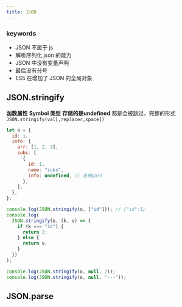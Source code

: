 ```yaml
---
title: JSON
---
```


### keywords

- JSON 不属于 js
- 解析序列化 json 的能力
- JSON 中没有变量声明
- 最后没有分号
- ES5 在增加了 JSON 的全局对象

## JSON.stringify

**函数属性** **Symbol 类型** **存储的是undefined** 都是会被跳过，完整的形式 `JSON.stringify(val[,replacer,space])`

```js
let o = {
  id: 1,
  info: {
    arr: [1, 2, 3],
    subs: [
      {
        id: 1,
        name: "subs",
        info: undefined, // 直接pass
      },
    ],
  },
};

console.log(JSON.stringify(o, ["id"])); // {"id":1}
console.log(
  JSON.stringify(o, (k, v) => {
    if (k === "id") {
      return 2;
    } else {
      return v;
    }
  })
);

console.log(JSON.stringify(o, null, 2));
console.log(JSON.stringify(o, null, "---"));
```

## JSON.parse